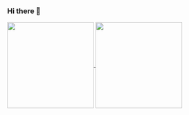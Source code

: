 ### Hi there 👋

<!--
**Konul304/Konul304** is a ✨ _special_ ✨ repository because its `README.md` (this file) appears on your GitHub profile.

Here are some ideas to get you started:

- 🔭 I’m currently working on ...
- 🌱 I’m currently learning ...
- 👯 I’m looking to collaborate on ...
- 🤔 I’m looking for help with ...
- 💬 Ask me about ...
- 📫 How to reach me: ...
- 😄 Pronouns: ...
- ⚡ Fun fact: ...
-->


<a href="https://github.com/Konul304/github-readme-stats">
  <img height=200 align="center" src="https://github-readme-stats.vercel.app/api?username=Konul304&show_icons=true&theme=synthwave&rank=logo" />
</a>
<a href="https://github.com/Konul304/convoychat">
  <img height=200 align="center" src="https://github-readme-stats.vercel.app/api/top-langs?username=Konul304&layout=compact&langs_count=8&card_width=320" />
</a>
